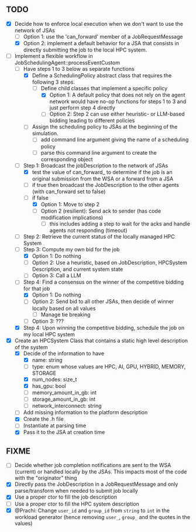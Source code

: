 ## TODO
- [x] Decide how to enforce local execution when we don't want to use the network of JSAs
  - [ ] Option 1: use the 'can_forward' member of a JobRequestMessage
  - [x] Option 2: implement a default behavior for a JSA that consists in directly submitting the job to the local HPC system. 
- [ ] Implement a flexible workflow in JobSchedulingAgent::processEventCustom
  - [ ] Have steps 1 to 3 below as separate functions
    - [x] Define a SchedulingPolicy abstract class that requires the following 3 steps.
      - [ ] Define child classes that implement a specific policy
        - [x] Option 1: A default policy that does not rely on the agent network would have no-op functions for steps 1 to 3 and just perform step 4 directly
        - [ ] Option 2: Step 2 can use either heuristic- or LLM-based bidding leading to different policies
    - [ ] Assign the scheduling policy to JSAs at the beginning of the simulation.
      - [ ] add command line argument giving the name of a scheduling policy
      - [ ] parse this command line argument to create the corresponding object
  - [ ] Step 1: Broadcast the jobDescription to the network of JSAs
      - [x] test the value of can_forward_ to determine if the job is an original submission from the WSA or a forward from a JSA
      - [ ] if true then broadcast the JobDescription to the other agents (with can_forward set to false)
      - [ ] if false
        - [x] Option 1: Move to step 2
        - [ ] Option 2 (resilient): Send ack to sender (has code modification implications)
          - [ ] this includes adding a step to wait for the acks and handle agents not responding (timeout)
  - [ ] Step 2: Retrieve the current status of the locally managed HPC System
  - [ ] Step 3: Compute my own bid for the job
      - [x] Option 1: Do nothing
      - [ ] Option 2: Use a heuristic, based on JobDescription, HPCSystem Description, and current system state
      - [ ] Option 3: Call a LLM
  - [ ] Step 4: Find a consensus on the winner of the competitive bidding for that job
      - [x] Option 1: Do nothing
      - [ ] Option 2: Send bid to all other JSAs, then decide of winner locally based on all values
        - [ ] Manage tie breaking
      - [ ] Option 3: ???
  - [x] Step 4: Upon winning the competitive bidding, schedule the job on my local HPC system
- [x] Create an HPCSystem Class that contains a static high level description of the system
  - [x] Decide of the information to have
    - [x] name: string
    - [ ] type: enum whose values are HPC, AI, GPU, HYBRID, MEMORY, STORAGE
    - [x] num_nodes: size_t
    - [x] has_gpu: bool
    - [ ] memory_amount_in_gb: int
    - [ ] storage_amount_in_gb: int
    - [ ] network_interconnect: string 
  - [ ] Add missing information to the platform description 
  - [x] Create the .h file
  - [ ] Instantiate at parsing time
  - [x] Pass it to the JSA at creation time

## FIXME
- [ ] Decide whether job completion notifications are sent to the WSA (current) or handled locally by the JSAs. This impacts most of the code with the "originator" thing
- [X] Directly pass the JobDescription in a JobRequestMessage and only parse/transform when needed to submit job locally
- [X] Use a proper ctor to fill the job description
- [ ] Use a proper ctor to fill the HPC system description
- [X] @Prachi: Change `user_id` and `group_id` from `string` to `int` in the workload generator (hence removing `user_`, `group_` and the quotes in the values)
